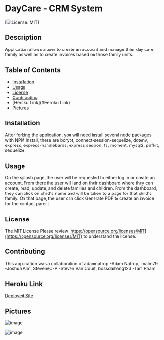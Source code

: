 
# DayCare - CRM System

[![License: MIT](https://img.shields.io/badge/License-MIT-yellow.svg)]

## Description
Application allows a user to create an account and manage thier day care family as well as to create invoices based on those family units.

##  Table of Contents

* [Installation](#Installation)
* [Usage](#Usage)
* [License](#License)
* [Contributing](#Contributing)
* [Heroku Link](#Heroku Link)
* [Pictures](#Pictures)

## Installation
After forking the application, you will need install several node packages with NPM Install, these are bcrypt, connect-session-sequelize, dotenv, express, express-handlebards, express session, fs, moment, mysql2, pdfkit, sequelize 

## Usage
On the splash page, the user will be requested to either log in or create an account.  From there the user will land on their dashboard where they can create, read, update, and delete families and children.  From the dashboard, they can click on child's name and will be taken to a page for that child's family.  On that page, the user can click Generate PDF to create an invoice for the contact parent

## License
The MIT License
Please review [https://opensource.org/licenses/MIT](https://opensource.org/licenses/MIT) to understand the license.

## Contributing
This application was a collaboration of adamnatrop -Adam Natrop, jmalm79 -Joshua Alm, StevenVC-P -Steven Van Court, bossdaibang123 -Tam Pham

## Heroku Link
[Deployed Site](https://quiet-bayou-23568.herokuapp.com/)

## Pictures
![image](https://user-images.githubusercontent.com/77998885/116123573-c709bf80-a688-11eb-9054-3f0f8de0ab8e.png)


![image](https://user-images.githubusercontent.com/77998885/116123278-72664480-a688-11eb-9328-c78c6dbc5eb2.png)


